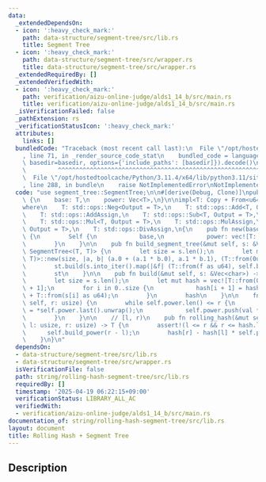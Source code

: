```yaml
---
data:
  _extendedDependsOn:
  - icon: ':heavy_check_mark:'
    path: data-structure/segment-tree/src/lib.rs
    title: Segment Tree
  - icon: ':heavy_check_mark:'
    path: data-structure/segment-tree/src/wrapper.rs
    title: data-structure/segment-tree/src/wrapper.rs
  _extendedRequiredBy: []
  _extendedVerifiedWith:
  - icon: ':heavy_check_mark:'
    path: verification/aizu-online-judge/alds1_14_b/src/main.rs
    title: verification/aizu-online-judge/alds1_14_b/src/main.rs
  _isVerificationFailed: false
  _pathExtension: rs
  _verificationStatusIcon: ':heavy_check_mark:'
  attributes:
    links: []
  bundledCode: "Traceback (most recent call last):\n  File \"/opt/hostedtoolcache/Python/3.11.4/x64/lib/python3.11/site-packages/onlinejudge_verify/documentation/build.py\"\
    , line 71, in _render_source_code_stat\n    bundled_code = language.bundle(stat.path,\
    \ basedir=basedir, options={'include_paths': [basedir]}).decode()\n          \
    \         ^^^^^^^^^^^^^^^^^^^^^^^^^^^^^^^^^^^^^^^^^^^^^^^^^^^^^^^^^^^^^^^^^^^^^^^^^^^^^^^^^\n\
    \  File \"/opt/hostedtoolcache/Python/3.11.4/x64/lib/python3.11/site-packages/onlinejudge_verify/languages/rust.py\"\
    , line 288, in bundle\n    raise NotImplementedError\nNotImplementedError\n"
  code: "use segment_tree::SegmentTree;\n\n#[derive(Debug, Clone)]\npub struct RollingHash<T>\
    \ {\n    base: T,\n    power: Vec<T>,\n}\n\nimpl<T: Copy + From<u64>> RollingHash<T>\n\
    where\n    T: std::ops::Neg<Output = T>,\n    T: std::ops::Add<T, Output = T>,\n\
    \    T: std::ops::AddAssign,\n    T: std::ops::Sub<T, Output = T>,\n    T: std::ops::SubAssign,\n\
    \    T: std::ops::Mul<T, Output = T>,\n    T: std::ops::MulAssign,\n    T: std::ops::Div<T,\
    \ Output = T>,\n    T: std::ops::DivAssign,\n{\n    pub fn new(base: T) -> Self\
    \ {\n        Self {\n            base,\n            power: vec![T::from(1u64)],\n\
    \        }\n    }\n\n    pub fn build_segment_tree(&mut self, s: &Vec<char>) ->\
    \ SegmentTree<(T, T)> {\n        let size = s.len();\n        let mut st = SegmentTree::<(T,\
    \ T)>::new(size, |a, b| (a.0 + (a.1 * b.0), a.1 * b.1), (T::from(0u64), T::from(1u64)));\n\
    \        st.build(s.into_iter().map(|&f| (T::from(f as u64), self.base)).collect());\n\
    \        st\n    }\n\n    pub fn build(&mut self, s: &Vec<char>) -> Vec<T> {\n\
    \        let size = s.len();\n        let mut hash = vec![T::from(0u64); size\
    \ + 1];\n        for i in 0..size {\n            hash[i + 1] = hash[i] * self.base\
    \ + T::from(s[i] as u64);\n        }\n        hash\n    }\n\n    fn build_power(&mut\
    \ self, r: usize) {\n        while self.power.len() <= r {\n            let val\
    \ = *self.power.last().unwrap();\n            self.power.push(val * self.base);\n\
    \        }\n    }\n\n    // [l, r)\n    pub fn rolling_hash(&mut self, hash: &Vec<T>,\
    \ l: usize, r: usize) -> T {\n        assert!(l <= r && r <= hash.len());\n  \
    \      self.build_power(r - l);\n        hash[r] - hash[l] * self.power[r - l]\n\
    \    }\n}\n"
  dependsOn:
  - data-structure/segment-tree/src/lib.rs
  - data-structure/segment-tree/src/wrapper.rs
  isVerificationFile: false
  path: string/rolling-hash-segment-tree/src/lib.rs
  requiredBy: []
  timestamp: '2025-04-19 06:22:15+09:00'
  verificationStatus: LIBRARY_ALL_AC
  verifiedWith:
  - verification/aizu-online-judge/alds1_14_b/src/main.rs
documentation_of: string/rolling-hash-segment-tree/src/lib.rs
layout: document
title: Rolling Hash + Segment Tree
---
```


## Description
